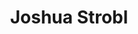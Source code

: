 ---
avatar: /images/people/josh.jpg
avatar_small: /images/people/josh_small.jpg
bio: Open source developer.  Experience Lead of the Solus Project
homepage: https://joshuastrobl.com/
instagram: null
linkedin: null
title: Joshua Strobl
twitter: https://twitter.com/joshstrobl
type: guest
username: josh
youtube: null
---